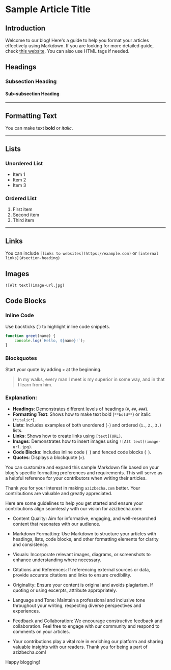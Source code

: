 # Sample Article Title

## Introduction

Welcome to our blog! Here's a guide to help you format your articles effectively using Markdown.
If you are looking for more detailed guide, check [this website](https://www.markdownguide.org/basic-syntax/).
You can also use HTML tags if needed.

## Headings

### Subsection Heading

#### Sub-subsection Heading

---

## Formatting Text

You can make text **bold** or *italic*.

---

## Lists

### Unordered List

- Item 1
- Item 2
- Item 3

### Ordered List

1. First item
2. Second item
3. Third item

---

## Links

You can include ```[links to websites](https://example.com)``` or ```[internal links](#section-heading)```

## Images

```![Alt text](image-url.jpg)```

## Code Blocks

### Inline Code

Use backticks (`) to highlight inline code snippets.

```javascript
function greet(name) {
    console.log(`Hello, ${name}!`);
}
```

### Blockquotes
Start your quote by adding `>` at the beginning.
> In my walks, every man I meet is my superior in some way, and in that I learn from him.

### Explanation:
- **Headings**: Demonstrates different levels of headings (`#`, `##`, `###`).
- **Formatting Text**: Shows how to make text bold (`**bold**`) or italic (`*italic*`).
- **Lists**: Includes examples of both unordered (`-`) and ordered (`1.`, `2.`, `3.`) lists.
- **Links**: Shows how to create links using `[text](URL)`.
- **Images**: Demonstrates how to insert images using `![Alt text](image-url.jpg)`.
- **Code Blocks**: Includes inline code (` `) and fenced code blocks (``` ```).
- **Quotes**: Displays a blockquote (`>`).

You can customize and expand this sample Markdown file based on your blog's specific formatting preferences and requirements. This will serve as a helpful reference for your contributors when writing their articles.

Thank you for your interest in making `azizbecha.com` better. Your contributions are valuable and greatly appreciated.

Here are some guidelines to help you get started and ensure your contributions align seamlessly with our vision for azizbecha.com:

- Content Quality: Aim for informative, engaging, and well-researched content that resonates with our audience.

- Markdown Formatting: Use Markdown to structure your articles with headings, lists, code blocks, and other formatting elements for clarity and consistency.

- Visuals: Incorporate relevant images, diagrams, or screenshots to enhance understanding where necessary.

- Citations and References: If referencing external sources or data, provide accurate citations and links to ensure credibility.

- Originality: Ensure your content is original and avoids plagiarism. If quoting or using excerpts, attribute appropriately.

- Language and Tone: Maintain a professional and inclusive tone throughout your writing, respecting diverse perspectives and experiences.

- Feedback and Collaboration: We encourage constructive feedback and collaboration. Feel free to engage with our community and respond to comments on your articles.

- Your contributions play a vital role in enriching our platform and sharing valuable insights with our readers. Thank you for being a part of azizbecha.com!

Happy blogging!
